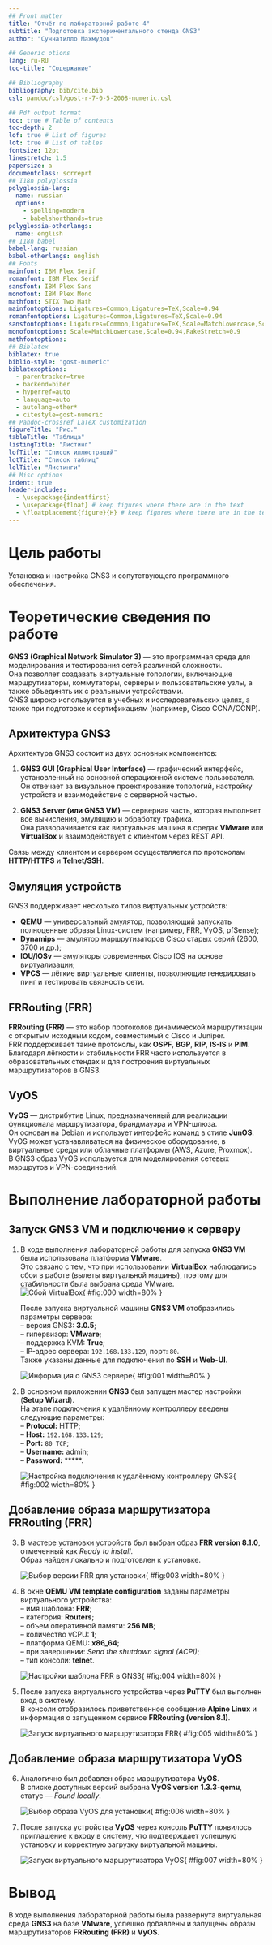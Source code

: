 ```yaml
---
## Front matter
title: "Отчёт по лабораторной работе 4"
subtitle: "Подготовка экспериментального стенда GNS3"
author: "Суннатилло Махмудов"

## Generic otions
lang: ru-RU
toc-title: "Содержание"

## Bibliography
bibliography: bib/cite.bib
csl: pandoc/csl/gost-r-7-0-5-2008-numeric.csl

## Pdf output format
toc: true # Table of contents
toc-depth: 2
lof: true # List of figures
lot: true # List of tables
fontsize: 12pt
linestretch: 1.5
papersize: a
documentclass: scrreprt
## I18n polyglossia
polyglossia-lang:
  name: russian
  options:
	- spelling=modern
	- babelshorthands=true
polyglossia-otherlangs:
  name: english
## I18n babel
babel-lang: russian
babel-otherlangs: english
## Fonts
mainfont: IBM Plex Serif
romanfont: IBM Plex Serif
sansfont: IBM Plex Sans
monofont: IBM Plex Mono
mathfont: STIX Two Math
mainfontoptions: Ligatures=Common,Ligatures=TeX,Scale=0.94
romanfontoptions: Ligatures=Common,Ligatures=TeX,Scale=0.94
sansfontoptions: Ligatures=Common,Ligatures=TeX,Scale=MatchLowercase,Scale=0.94
monofontoptions: Scale=MatchLowercase,Scale=0.94,FakeStretch=0.9
mathfontoptions:
## Biblatex
biblatex: true
biblio-style: "gost-numeric"
biblatexoptions:
  - parentracker=true
  - backend=biber
  - hyperref=auto
  - language=auto
  - autolang=other*
  - citestyle=gost-numeric
## Pandoc-crossref LaTeX customization
figureTitle: "Рис."
tableTitle: "Таблица"
listingTitle: "Листинг"
lofTitle: "Список иллюстраций"
lotTitle: "Список таблиц"
lolTitle: "Листинги"
## Misc options
indent: true
header-includes:
  - \usepackage{indentfirst}
  - \usepackage{float} # keep figures where there are in the text
  - \floatplacement{figure}{H} # keep figures where there are in the text
---
```


# Цель работы

Установка и настройка GNS3 и сопутствующего программного обеспечения.

# Теоретические сведения по работе

**GNS3 (Graphical Network Simulator 3)** — это программная среда для моделирования и тестирования сетей различной сложности.  
Она позволяет создавать виртуальные топологии, включающие маршрутизаторы, коммутаторы, серверы и пользовательские узлы, а также объединять их с реальными устройствами.  
GNS3 широко используется в учебных и исследовательских целях, а также при подготовке к сертификациям (например, Cisco CCNA/CCNP).

## Архитектура GNS3

Архитектура GNS3 состоит из двух основных компонентов:

1. **GNS3 GUI (Graphical User Interface)** — графический интерфейс, установленный на основной операционной системе пользователя.  
   Он отвечает за визуальное проектирование топологий, настройку устройств и взаимодействие с серверной частью.

2. **GNS3 Server (или GNS3 VM)** — серверная часть, которая выполняет все вычисления, эмуляцию и обработку трафика.  
   Она разворачивается как виртуальная машина в средах **VMware** или **VirtualBox** и взаимодействует с клиентом через REST API.  

Связь между клиентом и сервером осуществляется по протоколам **HTTP/HTTPS** и **Telnet/SSH**.  

## Эмуляция устройств

GNS3 поддерживает несколько типов виртуальных устройств:

- **QEMU** — универсальный эмулятор, позволяющий запускать полноценные образы Linux-систем (например, FRR, VyOS, pfSense);  
- **Dynamips** — эмулятор маршрутизаторов Cisco старых серий (2600, 3700 и др.);  
- **IOU/IOSv** — эмуляторы современных Cisco IOS на основе виртуализации;  
- **VPCS** — лёгкие виртуальные клиенты, позволяющие генерировать пинг и тестировать связность сети.

## FRRouting (FRR)

**FRRouting (FRR)** — это набор протоколов динамической маршрутизации с открытым исходным кодом, совместимый с Cisco и Juniper.  
FRR поддерживает такие протоколы, как **OSPF**, **BGP**, **RIP**, **IS-IS** и **PIM**.  
Благодаря лёгкости и стабильности FRR часто используется в образовательных стендах и для построения виртуальных маршрутизаторов в GNS3.

## VyOS

**VyOS** — дистрибутив Linux, предназначенный для реализации функционала маршрутизатора, брандмауэра и VPN-шлюза.  
Он основан на Debian и использует интерфейс команд в стиле **JunOS**.  
VyOS может устанавливаться на физическое оборудование, в виртуальные среды или облачные платформы (AWS, Azure, Proxmox).  
В GNS3 образ VyOS используется для моделирования сетевых маршрутов и VPN-соединений.

# Выполнение лабораторной работы

## Запуск GNS3 VM и подключение к серверу

1. В ходе выполнения лабораторной работы для запуска **GNS3 VM** была использована платформа **VMware**.  
   Это связано с тем, что при использовании **VirtualBox** наблюдались сбои в работе (вылеты виртуальной машины), поэтому для стабильности была выбрана среда VMware.  
   ![Сбой VirtualBox](0.png){ #fig:000 width=80% }

   После запуска виртуальной машины **GNS3 VM** отобразились параметры сервера:  
   – версия GNS3: **3.0.5**;  
   – гипервизор: **VMware**;  
   – поддержка KVM: **True**;  
   – IP-адрес сервера: `192.168.133.129`, порт: `80`.  
   Также указаны данные для подключения по **SSH** и **Web-UI**.  

   ![Информация о GNS3 сервере](01.png){ #fig:001 width=80% }

2. В основном приложении **GNS3** был запущен мастер настройки (**Setup Wizard**).  
   На этапе подключения к удалённому контроллеру введены следующие параметры:  
   – **Protocol:** HTTP;  
   – **Host:** `192.168.133.129`;  
   – **Port:** `80 TCP`;  
   – **Username:** admin;  
   – **Password:** *****.  

   ![Настройка подключения к удалённому контроллеру GNS3](02.png){ #fig:002 width=80% }

## Добавление образа маршрутизатора FRRouting (FRR)

3. В мастере установки устройств был выбран образ **FRR version 8.1.0**, отмеченный как *Ready to install*.  
   Образ найден локально и подготовлен к установке.  

   ![Выбор версии FRR для установки](03.png){ #fig:003 width=80% }

4. В окне **QEMU VM template configuration** заданы параметры виртуального устройства:  
   – имя шаблона: **FRR**;  
   – категория: **Routers**;  
   – объем оперативной памяти: **256 MB**;  
   – количество vCPU: **1**;  
   – платформа QEMU: **x86_64**;  
   – при завершении: *Send the shutdown signal (ACPI)*;  
   – тип консоли: **telnet**.  

   ![Настройки шаблона FRR в GNS3](04.png){ #fig:004 width=80% }

5. После запуска виртуального устройства через **PuTTY** был выполнен вход в систему.  
   В консоли отобразилось приветственное сообщение **Alpine Linux** и информация о запущенном сервисе **FRRouting (version 8.1)**.  

   ![Запуск виртуального маршрутизатора FRR](05.png){ #fig:005 width=80% }

## Добавление образа маршрутизатора VyOS

6. Аналогично был добавлен образ маршрутизатора **VyOS**.  
   В списке доступных версий выбрана **VyOS version 1.3.3-qemu**, статус — *Found locally*.  

   ![Выбор образа VyOS для установки](06.png){ #fig:006 width=80% }

7. После запуска устройства **VyOS** через консоль **PuTTY** появилось приглашение к входу в систему, что подтверждает успешную установку и корректную загрузку виртуальной машины.  

   ![Запуск виртуального маршрутизатора VyOS](07.png){ #fig:007 width=80% }

# Вывод

В ходе выполнения лабораторной работы была развернута виртуальная среда **GNS3** на базе **VMware**, успешно добавлены и запущены образы маршрутизаторов **FRRouting (FRR)** и **VyOS**.  
